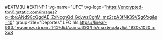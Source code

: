 #EXTM3U
#EXTINF:1 tvg-name="UFC" tvg-logo="https://encrypted-tbn0.gstatic.com/images?q=tbn:ANd9GcQgdAD_ZxNcgnQd_GdywzCghM_mz2cpA3fNK89VSg6fxg&s=10" group-title="Deportes",UFC
hls:https://linear-893.frequency.stream.443/dist/xumo/893/hls/master/playlist_1920x1080.m3u8
